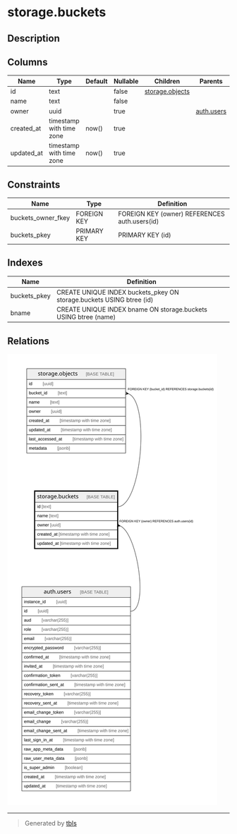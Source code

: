 # storage.buckets

## Description

## Columns

| Name | Type | Default | Nullable | Children | Parents | Comment |
| ---- | ---- | ------- | -------- | -------- | ------- | ------- |
| id | text |  | false | [storage.objects](storage.objects.md) |  |  |
| name | text |  | false |  |  |  |
| owner | uuid |  | true |  | [auth.users](auth.users.md) |  |
| created_at | timestamp with time zone | now() | true |  |  |  |
| updated_at | timestamp with time zone | now() | true |  |  |  |

## Constraints

| Name | Type | Definition |
| ---- | ---- | ---------- |
| buckets_owner_fkey | FOREIGN KEY | FOREIGN KEY (owner) REFERENCES auth.users(id) |
| buckets_pkey | PRIMARY KEY | PRIMARY KEY (id) |

## Indexes

| Name | Definition |
| ---- | ---------- |
| buckets_pkey | CREATE UNIQUE INDEX buckets_pkey ON storage.buckets USING btree (id) |
| bname | CREATE UNIQUE INDEX bname ON storage.buckets USING btree (name) |

## Relations

![er](storage.buckets.svg)

---

> Generated by [tbls](https://github.com/k1LoW/tbls)
